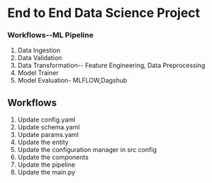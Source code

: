 # End to End Data Science Project

### Workflows--ML Pipeline

1. Data Ingestion
2. Data Validation
3. Data Transformation-- Feature Engineering, Data Preprocessing
4. Model Trainer
5. Model Evaluation- MLFLOW,Dagshub

## Workflows

1. Update config.yaml
2. Update schema.yaml
3. Update params.yaml
4. Update the entity
5. Update the configuration manager in src config
6. Update the components
7. Update the pipeline 
8. Update the main.py
